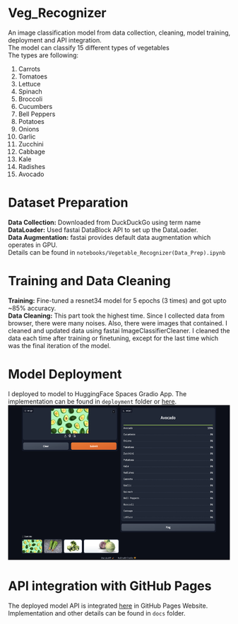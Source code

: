 # Veg_Recognizer
An image classification model from data collection, cleaning, model training, deployment and API integration. <br/>
The model can classify 15 different types of vegetables <br/>
The types are following: <br/>
1. Carrots
2. Tomatoes
3. Lettuce
4. Spinach
5. Broccoli
6. Cucumbers
7. Bell Peppers
8. Potatoes
9. Onions
10. Garlic
11. Zucchini
12. Cabbage
13. Kale
14. Radishes
15. Avocado


# Dataset Preparation
**Data Collection:** Downloaded from DuckDuckGo using term name <br/>
**DataLoader:** Used fastai DataBlock API to set up the DataLoader. <br/>
**Data Augmentation:** fastai provides default data augmentation which operates in GPU. <br/>
Details can be found in `notebooks/Vegetable_Recognizer(Data_Prep).ipynb`

# Training and Data Cleaning
**Training:** Fine-tuned a resnet34 model for 5 epochs (3 times) and got upto ~85% accuracy. <br/>
**Data Cleaning:** This part took the highest time. Since I collected data from browser, there were many noises. Also, there were images that contained. I cleaned and updated data using fastai ImageClassifierCleaner. I cleaned the data each time after training or finetuning, except for the last time which was the final iteration of the model. <br/>

# Model Deployment
I deployed to model to HuggingFace Spaces Gradio App. The implementation can be found in `deployment` folder or [here](https://huggingface.co/spaces/Sadihsn/Vegetable_Recognizer). <br/>
<img src = "app/gradio_app.png" width="700" height="350">

# API integration with GitHub Pages
The deployed model API is integrated [here](https://sadihsn.github.io/Veg_Recognizer/) in GitHub Pages Website. Implementation and other details can be found in `docs` folder.

